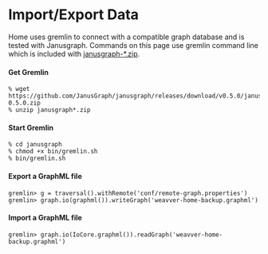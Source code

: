 # Import/Export Data

Home uses gremlin to connect with a compatible graph database and is tested with Janusgraph. Commands on this page use gremlin command line which is included with [janusgraph-*.zip][1].

#### Get Gremlin
~~~~
% wget https://github.com/JanusGraph/janusgraph/releases/download/v0.5.0/janusgraph-0.5.0.zip
% unzip janusgraph*.zip
~~~~

#### Start Gremlin
~~~~
% cd janusgraph
% chmod +x bin/gremlin.sh
% bin/gremlin.sh
~~~~

#### Export a GraphML file

~~~~
gremlin> g = traversal().withRemote('conf/remote-graph.properties')
gremlin> graph.io(graphml()).writeGraph('weavver-home-backup.graphml')
~~~~

#### Import a GraphML file

~~~
gremlin> graph.io(IoCore.graphml()).readGraph('weavver-home-backup.graphml')
~~~

[1]: https://github.com/JanusGraph/janusgraph/releases